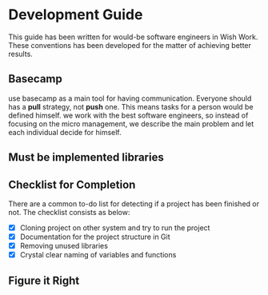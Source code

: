 # Development Guide
This guide has been written for would-be software engineers in Wish Work. These conventions has been developed for the matter of achieving better results. 

## Basecamp 
use basecamp as a main tool for having communication. Everyone should has a <b>pull</b> strategy, not <b>push</b> one. This means tasks for a person would be defined himself. we work with the best software engineers, so instead of focusing on the micro management, we describe the main problem and let each individual decide for himself. 

## Must be implemented libraries


## Checklist for Completion 
There are a common to-do list for detecting if a project has been finished or not. The checklist consists as below:
- [x] Cloning project on other system and try to run the project
- [x] Documentation for the project structure in Git
- [x] Removing unused libraries 
- [x] Crystal clear naming of variables and functions

## Figure it Right
